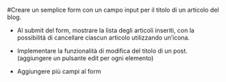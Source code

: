 #Creare un semplice form con un campo input per il titolo di un articolo del blog.

- Al submit del form, mostrare la lista degli articoli inseriti, con la possibilità di cancellare ciascun articolo utilizzando un’icona.

- Implementare la funzionalità di modifica del titolo di un post. (aggiungere un pulsante edit per ogni elemento)

- Aggiungere più campi al form
